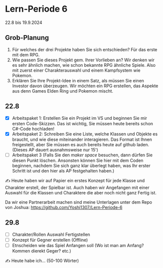 # Lern-Periode 6

22.8 bis 19.9.2024

## Grob-Planung

1. Für welches der drei Projekte haben Sie sich entschieden?
   Für das erste mit dem RPG.
2. Wie passen Sie dieses Projekt gem. Ihrer Vorlieben an?
   Wir denken wir es sehr ähnlich machen, wie schon bekannte RPG ähnliche Spiele. Also mit zuerst einer Charakterauswahl und einem Kampfsystem wie Pokemon.
3. Erklären Sie Ihre Projekt-Idee in einem Satz, als müssen Sie einen Investor davon überzeugen.
   Wir möchten ein RPG erstellen, das Aspekte aus denn Games Elden Ring und Pokemon mischt.

## 22.8

- [x] Arbeitspaket 1: Erstellen Sie ein Projekt im VS und beginnen Sie mir ersten Code-Skizzen. Das ist wichtig, Sie müssen heute bereits schon C#-Code hochladen!
- [x] Arbeitspaket 2: Schreiben Sie eine Liste, welche Klassen und Objekte es braucht, und wie diese miteinander interagieren. Das Format ist Ihnen freigestellt, aber Sie müssen es auch bereits heute auf github laden. (Dieses AP dauert ausnahmsweise nur 15')
- [ ] Arbeitspaket 3 (Falls Sie den *maker space* besuchen, dann dürfen Sie diesen Punkt löschen. Ansonsten können Sie hier mit dem Coden beginnen, nachdem Sie sich ganz klar überlegt haben, was Ihr erster Schritt ist und den hier als AP festgehalten haben.)

✍️ Heute haben wir auf Papier ein erstes Konzept für jede Klasse und Charakter erstell, der Spielbar ist. Auch haben wir Angefangen mit einer Auswahl für die Klassen und Charaktere die aber noch nicht ganz Fertig ist. 

Da wir eine Partnerarbeit machen sind meine Unterlagen unter dem Repo von Joshua: https://github.com/Yoshi1307/Lern-Periode-6
## 29.8
- [ ] Charakter/Rollen Auswahl Fertigstellen
- [ ] Konzept für Gegner erstellen (Offline)
- [ ] Etnscheiden wie das Spiel Anfangen soll (Wo ist man am Anfang? Kommen dierekt Geger? etc.)

✍️ Heute habe ich... (50-100 Wörter)


